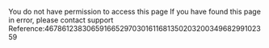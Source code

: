 You do not have permission to access this page If you have found this page in error, please contact support Reference:467861238306591665297030161168135020320034968299102359